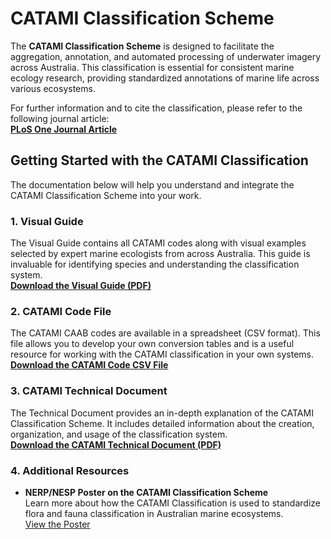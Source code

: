 # CATAMI Classification Scheme

The **CATAMI Classification Scheme** is designed to facilitate the aggregation, annotation, and automated processing of underwater imagery across Australia. This classification is essential for consistent marine ecology research, providing standardized annotations of marine life across various ecosystems.

For further information and to cite the classification, please refer to the following journal article:  
**[PLoS One Journal Article](http://dx.doi.org/10.1371/journal.pone.0141039)**

## Getting Started with the CATAMI Classification

The documentation below will help you understand and integrate the CATAMI Classification Scheme into your work.

### 1. **Visual Guide**

The Visual Guide contains all CATAMI codes along with visual examples selected by expert marine ecologists from across Australia. This guide is invaluable for identifying species and understanding the classification system.  
**[Download the Visual Guide (PDF)](https://storage.pawsey.org.au/public/m/WA%20Node%20Ocean%20Data%20Network/AODN/catami)**

### 2. **CATAMI Code File**

The CATAMI CAAB codes are available in a spreadsheet (CSV format). This file allows you to develop your own conversion tables and is a useful resource for working with the CATAMI classification in your own systems.  
**[Download the CATAMI Code CSV File](https://storage.pawsey.org.au/public/m/WA%20Node%20Ocean%20Data%20Network/AODN/catami)**

### 3. **CATAMI Technical Document**

The Technical Document provides an in-depth explanation of the CATAMI Classification Scheme. It includes detailed information about the creation, organization, and usage of the classification system.  
**[Download the CATAMI Technical Document (PDF)](https://storage.pawsey.org.au/public/m/WA%20Node%20Ocean%20Data%20Network/AODN/catami)**

### 4. **Additional Resources**

- **NERP/NESP Poster on the CATAMI Classification Scheme**  
  Learn more about how the CATAMI Classification is used to standardize flora and fauna classification in Australian marine ecosystems.  
  <a href="https://www.nespmarine.edu.au/system/files/FINAL%20CATAMI%20A2%20poster_14-00151%20.pdf" target="_blank"> View the Poster</a>
